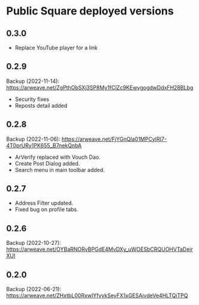 # Public Square deployed versions

## 0.3.0

- Replace YouTube player for a link

## 0.2.9
Backup (2022-11-14): https://arweave.net/ZgPthObSXj3SP8My1fClZc9KEwygogdwDdxFH28BLbg
- Security fixes
- Reposts detail added

## 0.2.8
Backup (2022-11-06): https://arweave.net/FjYGnQla01MPCyIRI7-4T0prURy1PK655_B7nekQnbA
- ArVerify replaced with Vouch Dao.
- Create Post Dialog added.
- Search menu in main toolbar added.

## 0.2.7
- Address Filter updated.
- Fixed bug on profile tabs.

## 0.2.6
Backup (2022-10-27): https://arweave.net/OYBaRNORvBPGdE4MvDXy_uWOESbCRQUOHVTaDeirXUI

## 0.2.0
Backup (2022-06-21): https://arweave.net/ZHxtbL00RxwIYfvykSeyFX1xGESAivdeVe4HLTQiTPQ